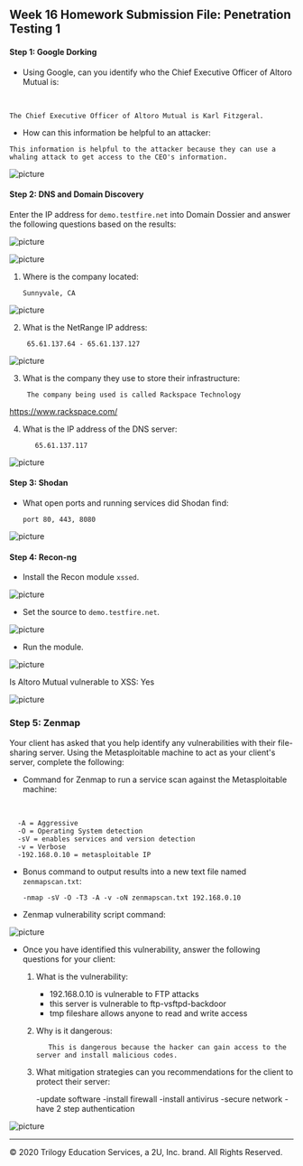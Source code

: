 ## Week 16 Homework Submission File: Penetration Testing 1

#### Step 1: Google Dorking


- Using Google, can you identify who the Chief Executive Officer of Altoro Mutual is: 
<br>

`The Chief Executive Officer of Altoro Mutual is Karl Fitzgeral.`

- How can this information be helpful to an attacker: <br>

`This information is helpful to the attacker because they can use a whaling attack to get access to the CEO's information.`

![picture](.\images\01.PNG)


#### Step 2: DNS and Domain Discovery

Enter the IP address for `demo.testfire.net` into Domain Dossier and answer the following questions based on the results: <br>

![picture](.\images\02.PNG)

![picture](.\images\03.PNG)

  1. Where is the company located: 
  
         Sunnyvale, CA 
  

  ![picture](.\images\04.PNG) <br>


  2. What is the NetRange IP address: 
   
          65.61.137.64 - 65.61.137.127 

![picture](.\images\05.PNG) 



  3. What is the company they use to store their infrastructure:

          The company being used is called Rackspace Technology

  https://www.rackspace.com/


  4. What is the IP address of the DNS server: 

        	65.61.137.117

![picture](.\images\06.PNG) 

#### Step 3: Shodan

- What open ports and running services did Shodan find:

      port 80, 443, 8080 

![picture](.\images\07.PNG) 



#### Step 4: Recon-ng

- Install the Recon module `xssed`. 

![picture](.\images\08.PNG) 


- Set the source to `demo.testfire.net`. 

![picture](.\images\09.PNG) 


- Run the module. 

![picture](.\images\10.PNG) 

Is Altoro Mutual vulnerable to XSS: Yes

![picture](.\images\11.PNG) 

### Step 5: Zenmap

Your client has asked that you help identify any vulnerabilities with their file-sharing server. Using the Metasploitable machine to act as your client's server, complete the following:

- Command for Zenmap to run a service scan against the Metasploitable machine: 
<br>

      -A = Aggressive
      -O = Operating System detection
      -sV = enables services and version detection
      -v = Verbose
      -192.168.0.10 = metasploitable IP

 
- Bonus command to output results into a new text file named `zenmapscan.txt`:


      -nmap -sV -O -T3 -A -v -oN zenmapscan.txt 192.168.0.10 


- Zenmap vulnerability script command: 

![picture](.\images\13.PNG) 

- Once you have identified this vulnerability, answer the following questions for your client:
  1. What is the vulnerability:

        - 192.168.0.10 is vulnerable to FTP attacks
        - this server is vulnerable to ftp-vsftpd-backdoor 
        - tmp fileshare allows anyone to read and write access


  2. Why is it dangerous: <br>


            This is dangerous because the hacker can gain access to the server and install malicious codes. 

  3. What mitigation strategies can you recommendations for the client to protect their server: <br>

      -update software 
      -install firewall
      -install antivirus
      -secure network
      -have 2 step authentication 

![picture](.\images\12.PNG) 


---
© 2020 Trilogy Education Services, a 2U, Inc. brand. All Rights Reserved.  

